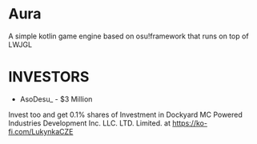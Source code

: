 # Aura

A simple kotlin game engine based on osu!framework that runs on top of LWJGL

# INVESTORS

- AsoDesu_ - $3 Million

Invest too and get 0.1% shares of Investment in Dockyard MC Powered Industries Development Inc. LLC. LTD. Limited. at https://ko-fi.com/LukynkaCZE 